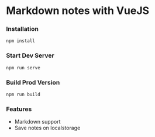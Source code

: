 # Markdown notes with VueJS

### Installation

```
npm install
```

### Start Dev Server

```
npm run serve
```

### Build Prod Version

```
npm run build
```

### Features

- Markdown support
- Save notes on localstorage
